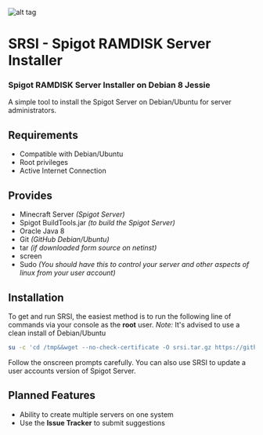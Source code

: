 ![alt tag](http://s30.postimg.org/jrx7vy2kh/SRSILogo.png)
# SRSI - Spigot RAMDISK Server Installer
### Spigot RAMDISK Server Installer on Debian 8 Jessie
A simple tool to install the Spigot Server on Debian/Ubuntu for server administrators.

## Requirements

 - Compatible with Debian/Ubuntu
 - Root privileges
 - Active Internet Connection

## Provides

 - Minecraft Server *(Spigot Server)*
 - Spigot BuildTools.jar *(to build the Spigot Server)*
 - Oracle Java 8
 - Git *(GitHub Debian/Ubuntu)*
 - tar *(if downloaded form source on netinst)*
 - screen
 - Sudo *(You should have this to control your server and other aspects of linux from your user account)*

## Installation

To get and run SRSI, the easiest method is to run the following line of commands via your console as the **root** user.
*Note:* It's advised to use a clean install of Debian/Ubuntu

```bash
su -c 'cd /tmp&&wget --no-check-certificate -O srsi.tar.gz https://github.com/WASasquatch/srsi/archive/master.tar.gz&&mkdir srsi &>/dev/null;cd srsi&&cp /tmp/srsi.tar.gz /tmp/srsi&&tar -zxvf srsi.tar.gz --strip-components 1 --overwrite&&chmod a+x install&&./install'
```

Follow the onscreen prompts carefully. You can also use SRSI to update a user accounts version of Spigot Server.

## Planned Features

- Ability to create multiple servers on one system
- Use the **Issue Tracker** to submit suggestions

